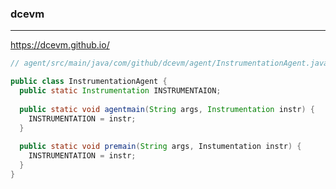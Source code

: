 ### dcevm
---
https://dcevm.github.io/

```java
// agent/src/main/java/com/github/dcevm/agent/InstrumentationAgent.java

public class InstrumentationAgent {
  public static Instrumentation INSTRUMENTAION;
  
  public static void agentmain(String args, Instrumentation instr) {
    INSTRUMENTATION = instr;
  }
  
  public static void premain(String args, Instumentation instr) {
    INSTRUMENTATION = instr;
  }
}
```

```
```

```
```


